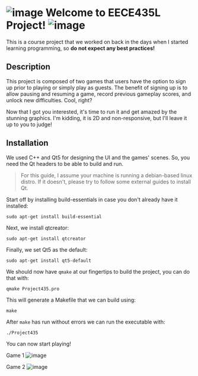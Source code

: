 # ![image](https://github.com/mbnatafgi/EECE435LProject/raw/master/images/bomb-small.png) Welcome to EECE435L Project! ![image](https://github.com/mbnatafgi/EECE435LProject/raw/master/images/baby-small.png)

This is a course project that we worked on back in the days when I started learning programming, so **do not expect any best practices!**

## Description
This project is composed of two games that users have the option to sign up prior to playing or simply play as guests. The benefit of signing up is to allow pausing and resuming a game, record previous gameplay scores, and unlock new difficulties. Cool, right?  

Now that I got you interested, it's time to run it and get amazed by the stunning graphics. I'm kidding, it is 2D and non-responsive, but I'll leave it up to you to judge!

## Installation
We used C++ and Qt5 for designing the UI and the games' scenes. So, you need the Qt headers to be able to build and run.

> For this guide, I assume your machine is running a debian-based linux distro. If it doesn't, please try to follow some external guides to install Qt.

Start off by installing build-essentials in case you don't already have it installed: 
```
sudo apt-get install build-essential
```
Next, we install qtcreator:
```
sudo apt-get install qtcreator
```
Finally, we set Qt5 as the default:
```
sudo apt-get install qt5-default
```
We should now have ```qmake``` at our fingertips to build the project, you can do that with:
```
qmake Project435.pro
```
This will generate a Makefile that we can build using:
```
make
```
After ```make``` has run without errors we can run the executable with:
```
./Project435
```

You can now start playing!

Game 1
![image](https://github.com/mbnatafgi/EECE435LProject/raw/master/images/game1.png)

Game 2
![image](https://github.com/mbnatafgi/EECE435LProject/raw/master/images/game2.png)

